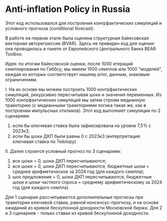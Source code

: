 # Anti-inflation Policy in Russia
Этот код использовался для построения контрфактических симуляций и условного прогноза (conditional forecast).

В работе на первом этапе была оценена структурная байесовская векторная авторегрессия (BVAR). Здесь не приведен код для оценки: она проводилась в пакете от Европейского Центрального банка BEAR Toolbox. 

Идея: по итогам байесовской оценки, после 1000 итераций семплирования по Гиббсу, мы имеем 1000 семплов или 1000 "моделей", каждая из которых соответствует нашему prior, данным, знаковым ограничениям. 

I. На их основе мы можем построить 1000 контрфактических симуляций, рекурсивно пересчитывая шоки и значения переменных. Из 1000 контрфактических симуляций мы затем строим медианную траекторию (с медианными траекториями логика такая же, как в построении импульсных откликов). Этот код выполняет симуляции по 2 сценариям: 
1) если бы ключевая ставка была зафиксирована на уровне 7,5% с 2023к3,
2) если бы шоки ДКП были равны 0 с 2023к3 (интерпретация: ключевая ставка по Тейлору)

II. Далее строится условный прогноз по 3 сценариям:
1) все шоки = 0, шоки ДКП пересчитываются;
2) все шоки = 0, шоки ДКП пересчитываются, бюджетные шоки = среднее арифметическое за 2024 год (для каждого семпла);
3) шок предложения = 0, шоки ДКП пересчитываются, бюджетные шоки и шоки частного спроса = среднему арифметическому за 2024 год (для каждого семпла).

Для 1 сценария рассчитываются дополнительные прогнозы при траектории ключевой ставки, равной консенсус-прогнозу, и на основе ожиданий из кривой бескупонной доходности Московской биржи. 
Для 2 и 3 сценариев - только ставки из кривой бескупонной доходности. 

